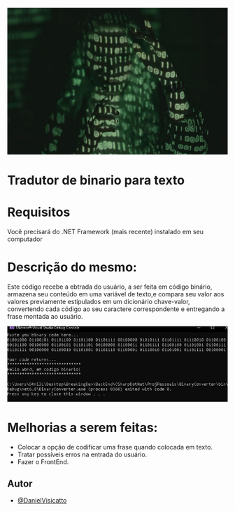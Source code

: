 
![Binary Codes](https://github.com/DanielVisicatto/BinaryConverter/blob/master/Img/BinCode.jpg)

# Tradutor de binario para texto 

# Requisitos
Você precisará do .NET Framework (mais recente) instalado em seu computador

# Descrição do mesmo:
Este código recebe a ebtrada do usuário, a ser feita em código binário,
armazena seu conteúdo em uma variável de texto,e compara seu valor aos 
valores previamente estipulados em um dicionário chave-valor, convertendo
cada código ao seu caractere correspondente e entregando a frase montada 
ao usuário.

![Example Running](https://github.com/DanielVisicatto/BinaryConverter/blob/master/Img/example.png)

# Melhorias a serem feitas:
 * Colocar a opção de codificar uma frase quando colocada em texto.
 * Tratar possíveis erros na entrada do usuário.
 * Fazer o FrontEnd.
 
## Autor
- [@DanielVisicatto](https://www.github.com/DanielVisicatto)